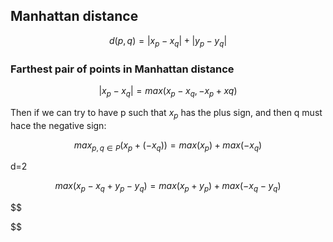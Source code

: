 ## Manhattan distance

$$
d(p,q) = |x_p - x_q|+|y_p - y_q|
$$

### Farthest pair of points in Manhattan distance

$$
|x_p - x_q| = max(x_p - x_q, -x_p + xq)
$$

Then if we can try to have p such that $x_p$ has the plus sign, and then q must hace the negative sign:

$$
max_{p,q \in P} (x_p + (-x_q)) = max(x_p) + max(-x_q)
$$

d=2

$$
max (x_p - x_q + y_p - y_q) = max(x_p+y_p) + max(-x_q-y_q)
$$

$$


$$
